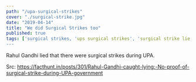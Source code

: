 ```yaml
---
path: "/upa-surgical-strikes"
cover: "./surgical-strike.jpg"
date: "2019-04-14"
title: "We did Surgical Strikes too"
published: true
tags: ['surgical strikes, 'ups surgical strikes', 'surgical strike lie']
---
```


Rahul Gandhi lied that there were surgical strikes during UPA. 


Src: https://facthunt.in/posts/301/Rahul-Gandhi-caught-lying:-No-proof-of-surgical-strike-during-UPA-government


